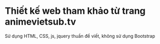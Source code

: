 <h1>Thiết kế web tham khảo từ trang animevietsub.tv</h1>
<p>Sử dụng HTML, CSS, js, jquery thuần để viết, không sử dụng Bootstrap</p>